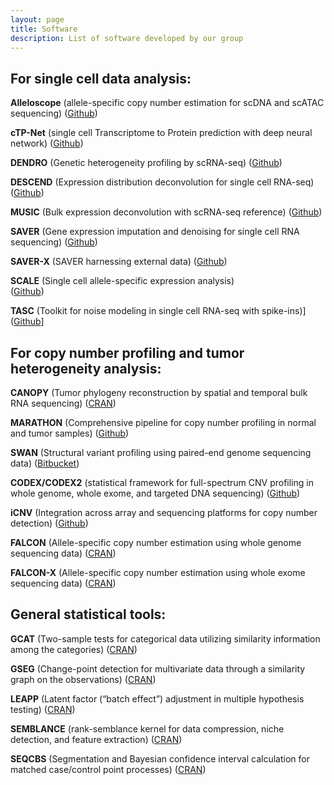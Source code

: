```yaml
---
layout: page
title: Software
description: List of software developed by our group
---
```


## For single cell data analysis:

**Alleloscope** (allele-specific copy number estimation for scDNA and scATAC sequencing)
([Github](https://github.com/seasoncloud/Alleloscope))

**cTP-Net** (single cell Transcriptome to Protein prediction with deep neural network)
([Github](https://github.com/zhouzilu/cTPnet/))

**DENDRO** (Genetic heterogeneity profiling by scRNA-seq)
([Github](https://github.com/zhouzilu/DENDRO))

**DESCEND** (Expression distribution deconvolution for single cell RNA-seq)
([Github](https://github.com/jingshuw/descend))

**MUSIC** (Bulk expression deconvolution with scRNA-seq reference) 
([Github](https://github.com/xuranw/MuSiC))

**SAVER** (Gene expression imputation and denoising for single cell RNA sequencing)
([Github](https://github.com/mohuangx/SAVER))

**SAVER-X** (SAVER harnessing external data)
([Github](https://singlecell.wharton.upenn.edu/saver-x/))

**SCALE** (Single cell allele-specific expression analysis)  
([Github](https://github.com/yuchaojiang/SCALE))

**TASC** (Toolkit for noise modeling in single cell RNA-seq with spike-ins)]
([Github](https://github.com/scrna-seq/TASC)]

## For copy number profiling and tumor heterogeneity analysis:

**CANOPY** (Tumor phylogeny reconstruction by spatial and temporal bulk RNA sequencing)
([CRAN](https://cran.r-project.org/web/packages/Canopy/))

**MARATHON** (Comprehensive pipeline for copy number profiling in normal and tumor samples)
([Github](https://github.com/yuchaojiang/MARATHON))

**SWAN** (Structural variant profiling using paired-end genome sequencing data)
([Bitbucket](https://bitbucket.org/charade/swan/overview))

**CODEX/CODEX2** (statistical framework for full-spectrum CNV profiling in whole genome, whole exome, and targeted DNA sequencing) 
([Github](https://github.com/yuchaojiang/CODEX2))

**iCNV** (Integration across array and sequencing platforms for copy number detection)
([Github](https://github.com/zhouzilu/iCNV))

**FALCON** (Allele-specific copy number estimation using whole genome sequencing data)
([CRAN](https://cran.r-project.org/web/packages/falcon/index.html))

**FALCON-X** (Allele-specific copy number estimation using whole exome sequencing data)
([CRAN](https://cran.r-project.org/web/packages/falconx/index.html))

## General statistical tools:

**GCAT** (Two-sample tests for categorical data utilizing similarity information among the categories)
([CRAN](https://cran.r-project.org/web/packages/gCat/index.html))

**GSEG** (Change-point detection for multivariate data through a similarity graph on the observations)
([CRAN](https://cran.r-project.org/web/packages/gSeg/index.html))

**LEAPP** (Latent factor (“batch effect”) adjustment in multiple hypothesis testing)
([CRAN](https://cran.r-project.org/web/packages/leapp/index.html))

**SEMBLANCE** (rank-semblance kernel for data compression, niche detection, and feature extraction)
([CRAN](https://cran.r-project.org/web/packages/Semblance/index.html))

**SEQCBS** (Segmentation and Bayesian confidence interval calculation for matched case/control point processes)
([CRAN](https://cran.r-project.org/web/packages/seqCBS/index.html))

